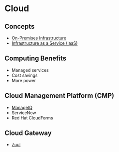 # Cloud

<!--
https://www.linkedin.com/learning/paths/understanding-cloud-fundamentals
https://www.linkedin.com/learning/paths/build-your-knowledge-of-cloud-administration
https://www.linkedin.com/learning/paths/become-a-cloud-developer
-->

## Concepts

- [On-Premises Infrastructure](/on-prem.md)
- [Infrastructure as a Service (IaaS)](/iaas.md)

## Computing Benefits

- Managed services
- Cost savings
- More power

## Cloud Management Platform (CMP)

- [ManageIQ](/manageiq.md)
- ServiceNow
- Red Hat CloudForms

## Cloud Gateway

- [Zuul](https://github.com/Netflix/zuul)
